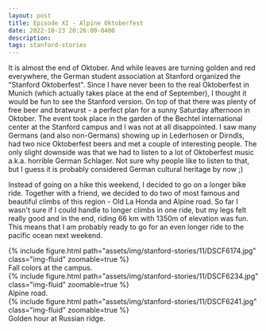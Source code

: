 ```yaml
---
layout: post
title: Episode XI - Alpine Oktoberfest
date: 2022-10-23 20:26:00-0400
description:
tags: stanford-stories
---
```


It is almost the end of Oktober. And while leaves are turning golden and red
everywhere, the German student association at Stanford organized the 
"Stanford Oktoberfest". Since I have never been to the real Oktoberfest in
Munich (which actually takes place at the end of September), 
I thought it would be fun to see the Stanford version.
On top of that there was plenty of free beer and bratwurst - a perfect plan for a
sunny Saturday afternoon in Oktober.
The event took place in the garden of the Bechtel international center at
the Stanford campus and I was not at all disappointed. 
I saw many Germans (and also non-Germans) showing up in Lederhosen or Dirndls,
had two nice Oktoberfest beers and met a couple of interesting people.
The only slight downside was that we had to listen to a lot of Oktoberfest music
a.k.a. horrible German Schlager. Not sure why people like to listen to that,
but I guess it is probably considered German cultural heritage by now ;)

Instead of going on a hike this weekend, I decided to go on a longer bike ride.
Together with a friend, we decided to do two of most famous and beautiful climbs
of this region - Old La Honda and Alpine road. So far I wasn't sure if I could
handle to longer climbs in one ride, but my legs felt really good and in the
end, riding 66 km with 1350m of elevation was fun. 
This means that I am probably ready to go for an even longer ride to the pacific
ocean next weekend.

<div class="row mt-3">
    <div class="col-sm mt-3 mt-md-0">
        {% include figure.html path="assets/img/stanford-stories/11/DSCF6174.jpg" class="img-fluid" zoomable=true %}
    </div>
</div>
<div class="caption">
    Fall colors at the campus.
</div>
<div class="row mt-3">
    <div class="col-sm mt-3 mt-md-0">
        {% include figure.html path="assets/img/stanford-stories/11/DSCF6234.jpg" class="img-fluid" zoomable=true %}
    </div>
</div>
<div class="caption">
    Alpine road.
</div>

<div class="row mt-3">
    <div class="col-sm mt-3 mt-md-0">
        {% include figure.html path="assets/img/stanford-stories/11/DSCF6241.jpg" class="img-fluid" zoomable=true %}
    </div>
</div>
<div class="caption">
    Golden hour at Russian ridge.
</div>
